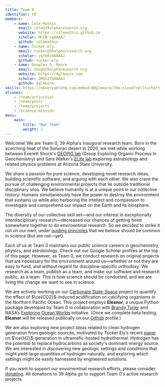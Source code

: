 ```yaml
---
title: Team 0
identifier: t0
members:
    - name: Cole Mathis
      email: cole@39alpharesearch.org
      website: https://colemathis.github.io
      scholar: MCCB-1gAAAAJ
      github: colemathis
    - name: Tucker Ely
      email: tucker@39alpharesearch.org
      scholar: yqYm8z8AAAAJ
      github: tucker-ely
    - name: Douglas G. Moore
      email: doug@39alpharesearch.org
      website: https://dglmoore.com
      scholar: 2MUS27QAAAAJ
      github: dglmoore
skills: https://observablehq.com/embed/@dglmoore/39a-cloud?cells=chart
aliases:
    - /team/activities
    - /team/posts
    - /team/projects
    - /science-mission
menu:
    main:
        title: "Our Team"
        weight: 2
---
```

Welcome! We are Team 0, 39 Alpha's inaugural research team. Born in the scorching heat of the
Sonoran desert in 2020[,](https://www.washingtonpost.com/weather/2020/09/01/phoenix-hottest-summer/)
we met while working between Everett Shock's [GEOPIG lab](https://search.asu.edu/profile/388445) (Group Exploring Organic Process In
Geochemistry) and Sara Walker’s [ELife
lab](http://emergence.asu.edu/) exploring astrobiology and related physics problems at Arizona
State University.

We share a passion for pure science, developing novel research ideas, building scientific software,
and arguing with each other. We also crave the pursue of challenging environmental projects
that lie outside traditional disciplinary silos. We believe humanity is at a unique point in
our collective history: Humans simultaneously have the power to destroy the environment that sustains
us while also harboring the intellect and compassion to investigate and comprehend our
impact on the Earth and its biosphere.

The diversity of our collective skill set&mdash;and our interest in exceptionally
interdisciplinary research&mdash;decreased our chances of getting hired somewhere together to do enviroentmal research.
So we decided to strike it out on our own, under [guiding principles](/) that we believe should be
common in science (but are not&mdash;yet).

Each of us at Team 0 maintains our public science careers in geochemistry, physics, and astrobiology.
Check out our Google Scholar profiles at the top of this page. However, as Team 0, we conduct research
on original projects that are necessary for the environment around us&mdash;whether or not they are easy
to fund, and without regard for discipline-specific orthodoxy. We research as a team, publish as a
team, and make our software and research public, as a team. This is how science should be conducted,
and we are living the change we want to see in science.

We are actively working on our [Carbonate State-Space](/projects/carbonate-state-space) project to
quantify the effect of $\ce{CO2}$-induced acidification on calcifying organisms in the Northern
Pacific Ocean. This project employs **Eleanor**, a unique Python package developed by
Team 0 in collaboration with [Brandy Toner](https://tonerlab.cfans.umn.edu/) and NASA’s [Exploring
Ocean Worlds](https://oceanworlds.whoi.edu/projects/exploring-ocean-worlds-exow/) initiative.
(Once we complete beta testing, **Eleanor** will be released publically on our [Github](https://github.com/39alpha) profile.)

We are also exploring new project ideas related to clean hydrogen generation from geologic sources, motivated by 
Tucker Ely’s recent [paper](https://doi.org/10.1029/2022GC010658) on $\ce{H2}$-generation
in ultramafic-hosted hydrothermal. Hydrogen has the potential to replace hydrocarbons as
society's dominant energy source. We are interested in discovering new geologic settings and
conditions that might yield large quantities of hydrogen naturally, and exploring which settings
might be easily harnessed by engineered solutions.

If you want to support our envionemtnal research efforts, please consider
[donating](/donate). All donations to 39 Alpha go to support Team 0's active research projects.
